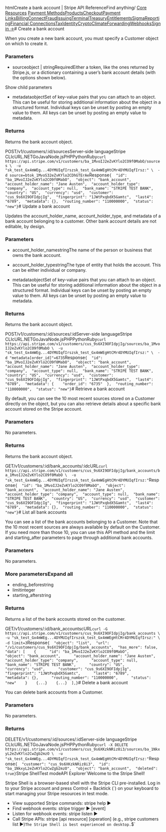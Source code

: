 htmlCreate a bank account | Stripe API Reference[](/api)Find anything/
[Core Resources](#)
[Payment Methods](#)[Products](#)[Checkout](#)[Payment Links](#)[Billing](#)[Connect](#)[Fraud](#)[Issuing](#)[Terminal](#)[Treasury](#)[Entitlements](#)[Sigma](#)[Reporting](#)[Financial Connections](#)[Tax](#)[Identity](#)[Crypto](#)[Climate](#)[Forwarding](#)[Webhooks](#)[Sign in →](https://dashboard.stripe.com/login)# Create a bank account

When you create a new bank account, you must specify a Customer object on which to create it.

### Parameters

- sourceobject | stringRequiredEither a token, like the ones returned by Stripe.js, or a dictionary containing a user’s bank account details (with the options shown below).

Show child parameters
- metadataobjectSet of key-value pairs that you can attach to an object. This can be useful for storing additional information about the object in a structured format. Individual keys can be unset by posting an empty value to them. All keys can be unset by posting an empty value to metadata.



### Returns

Returns the bank account object.

POST/v1/customers/:id/sourcesServer-side languageStripe CLIcURL.NETGoJavaNode.jsPHPPythonRuby[](#)[](#)`curl https://api.stripe.com/v1/customers/ba_1MvoIJ2eZvKYlo2CO9f0MabO/sources \  -u "sk_test_Gx4mWEg...4DYMUIqfIrszsk_test_Gx4mWEgHtCMr4DYMUIqfIrsz:" \  -d source=btok_1MvoS32eZvKYlo2CDhGTErAe`Response`{  "id": "ba_1MvoIJ2eZvKYlo2CO9f0MabO",  "object": "bank_account",  "account_holder_name": "Jane Austen",  "account_holder_type": "company",  "account_type": null,  "bank_name": "STRIPE TEST BANK",  "country": "US",  "currency": "usd",  "customer": "cus_9s6XI9OFIdpjIg",  "fingerprint": "1JWtPxqbdX5Gamtc",  "last4": "6789",  "metadata": {},  "routing_number": "110000000",  "status": "new"}`# Update a bank account

Updates the account_holder_name, account_holder_type, and metadata of a bank account belonging to a customer. Other bank account details are not editable, by design.

### Parameters

- account_holder_namestringThe name of the person or business that owns the bank account.


- account_holder_typestringThe type of entity that holds the account. This can be either individual or company.


- metadataobjectSet of key-value pairs that you can attach to an object. This can be useful for storing additional information about the object in a structured format. Individual keys can be unset by posting an empty value to them. All keys can be unset by posting an empty value to metadata.



### Returns

Returns the bank account object.

POST/v1/customers/:id/sources/:idServer-side languageStripe CLIcURL.NETGoJavaNode.jsPHPPythonRuby[](#)[](#)`curl https://api.stripe.com/v1/customers/cus_9s6XI9OFIdpjIg/sources/ba_1MvoIJ2eZvKYlo2CO9f0MabO \  -u "sk_test_Gx4mWEg...4DYMUIqfIrszsk_test_Gx4mWEgHtCMr4DYMUIqfIrsz:" \  -d "metadata[order_id]"=6735`Response`{  "id": "ba_1MvoIJ2eZvKYlo2CO9f0MabO",  "object": "bank_account",  "account_holder_name": "Jane Austen",  "account_holder_type": "company",  "account_type": null,  "bank_name": "STRIPE TEST BANK",  "country": "US",  "currency": "usd",  "customer": "cus_9s6XI9OFIdpjIg",  "fingerprint": "1JWtPxqbdX5Gamtc",  "last4": "6789",  "metadata": {    "order_id": "6735"  },  "routing_number": "110000000",  "status": "new"}`# Retrieve a bank account

By default, you can see the 10 most recent sources stored on a Customer directly on the object, but you can also retrieve details about a specific bank account stored on the Stripe account.

### Parameters

No parameters.

### Returns

Returns the bank account object.

GET/v1/customers/:id/bank_accounts/:idcURL[](#)[](#)`curl https://api.stripe.com/v1/customers/cus_9s6XI9OFIdpjIg/bank_accounts/ba_1MvoIJ2eZvKYlo2CO9f0MabO \  -u "sk_test_Gx4mWEg...4DYMUIqfIrszsk_test_Gx4mWEgHtCMr4DYMUIqfIrsz:"`Response`{  "id": "ba_1MvoIJ2eZvKYlo2CO9f0MabO",  "object": "bank_account",  "account_holder_name": "Jane Austen",  "account_holder_type": "company",  "account_type": null,  "bank_name": "STRIPE TEST BANK",  "country": "US",  "currency": "usd",  "customer": "cus_9s6XI9OFIdpjIg",  "fingerprint": "1JWtPxqbdX5Gamtc",  "last4": "6789",  "metadata": {},  "routing_number": "110000000",  "status": "new"}`# List all bank accounts

You can see a list of the bank accounts belonging to a Customer. Note that the 10 most recent sources are always available by default on the Customer. If you need more than those 10, you can use this API method and the limit and starting_after parameters to page through additional bank accounts.

### Parameters

No parameters.

### More parametersExpand all

- ending_beforestring
- limitinteger
- starting_afterstring

### Returns

Returns a list of the bank accounts stored on the customer.

GET/v1/customers/:id/bank_accountscURL[](#)[](#)`curl -G https://api.stripe.com/v1/customers/cus_9s6XI9OFIdpjIg/bank_accounts \  -u "sk_test_Gx4mWEg...4DYMUIqfIrszsk_test_Gx4mWEgHtCMr4DYMUIqfIrsz:" \  -d limit=3`Response`{  "object": "list",  "url": "/v1/customers/cus_9s6XI9OFIdpjIg/bank_accounts",  "has_more": false,  "data": [    {      "id": "ba_1MvoIJ2eZvKYlo2CO9f0MabO",      "object": "bank_account",      "account_holder_name": "Jane Austen",      "account_holder_type": "company",      "account_type": null,      "bank_name": "STRIPE TEST BANK",      "country": "US",      "currency": "usd",      "customer": "cus_9s6XI9OFIdpjIg",      "fingerprint": "1JWtPxqbdX5Gamtc",      "last4": "6789",      "metadata": {},      "routing_number": "110000000",      "status": "new"    }    {...}    {...}  ],}`# Delete a bank account

You can delete bank accounts from a Customer.

### Parameters

No parameters.

### Returns

DELETE/v1/customers/:id/sources/:idServer-side languageStripe CLIcURL.NETGoJavaNode.jsPHPPythonRuby[](#)[](#)`curl -X DELETE https://api.stripe.com/v1/customers/cus_9s6XKzkNRiz8i3/sources/ba_1NkxyL2eZvKYlo2CwZgb2mzO \  -u "sk_test_Gx4mWEg...4DYMUIqfIrszsk_test_Gx4mWEgHtCMr4DYMUIqfIrsz:"`Response`{  "customer": "cus_9s6XKzkNRiz8i3",  "id": "ba_1NkxyL2eZvKYlo2CwZgb2mzO",  "object": "bank_account",  "deleted": true}`Stripe ShellTest modeAPI Explorer[](https://stripe.com/docs/stripe-cli#install)`Welcome to the Stripe Shell!

Stripe Shell is a browser-based shell with the Stripe CLI pre-installed. Log in to your
Stripe account and press Control + Backtick (`) on your keyboard to start managing your Stripe
resources in test mode.

- View supported Stripe commands: stripe help ▶️
- Find webhook events: stripe trigger ▶️ [event]
- Listen for webhook events: stripe listen ▶
- Call Stripe APIs: stripe [api resource] [operation] (e.g., stripe customers list ▶️)`The Stripe Shell is best experienced on desktop.`$`
